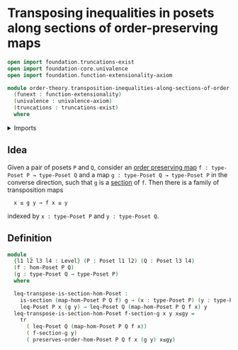 # Transposing inequalities in posets along sections of order-preserving maps

```agda
open import foundation.truncations-exist
open import foundation-core.univalence
open import foundation.function-extensionality-axiom

module order-theory.transposition-inequalities-along-sections-of-order-preserving-maps-posets
  (funext : function-extensionality)
  (univalence : univalence-axiom)
  (truncations : truncations-exist)
  where
```

<details><summary>Imports</summary>

```agda
open import foundation.function-types funext
open import foundation.homotopies funext
open import foundation.identity-types funext
open import foundation.sections funext
open import foundation.transport-along-identifications
open import foundation.universe-levels

open import order-theory.order-preserving-maps-posets funext univalence truncations
open import order-theory.posets funext univalence truncations
```

</details>

## Idea

Given a pair of posets `P` and `Q`, consider an
[order preserving map](order-theory.order-preserving-maps-posets.md)
`f : type-Poset P → type-Poset Q` and a map `g : type-Poset Q → type-Poset P` in
the converse direction, such that `g` is a [section](foundation.sections.md) of
`f`. Then there is a family of transposition maps

```text
  x ≤ g y → f x ≤ y
```

indexed by `x : type-Poset P` and `y : type-Poset Q`.

## Definition

```agda
module _
  {l1 l2 l3 l4 : Level} (P : Poset l1 l2) (Q : Poset l3 l4)
  (f : hom-Poset P Q)
  (g : type-Poset Q → type-Poset P)
  where

  leq-transpose-is-section-hom-Poset :
    is-section (map-hom-Poset P Q f) g → (x : type-Poset P) (y : type-Poset Q) →
    leq-Poset P x (g y) → leq-Poset Q (map-hom-Poset P Q f x) y
  leq-transpose-is-section-hom-Poset f-section-g x y x≤gy =
    tr
      ( leq-Poset Q (map-hom-Poset P Q f x))
      ( f-section-g y)
      ( preserves-order-hom-Poset P Q f x (g y) x≤gy)
```
